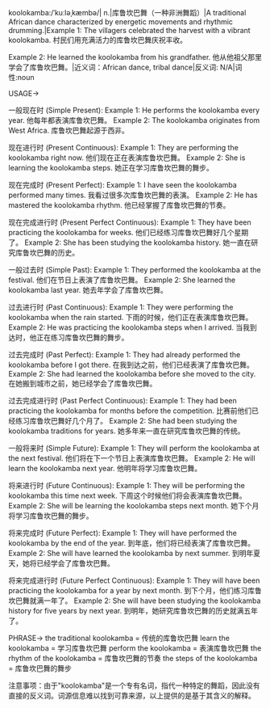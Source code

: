 koolokamba:/ˈkuːləˌkæmbə/| n.|库鲁坎巴舞（一种非洲舞蹈）|A traditional African dance characterized by energetic movements and rhythmic drumming.|Example 1: The villagers celebrated the harvest with a vibrant koolokamba. 村民们用充满活力的库鲁坎巴舞庆祝丰收。

Example 2:  He learned the koolokamba from his grandfather. 他从他祖父那里学会了库鲁坎巴舞。|近义词：African dance, tribal dance|反义词: N/A|词性:noun


USAGE->

一般现在时 (Simple Present):
Example 1:  He performs the koolokamba every year. 他每年都表演库鲁坎巴舞。
Example 2: The koolokamba originates from West Africa. 库鲁坎巴舞起源于西非。


现在进行时 (Present Continuous):
Example 1: They are performing the koolokamba right now. 他们现在正在表演库鲁坎巴舞。
Example 2: She is learning the koolokamba steps. 她正在学习库鲁坎巴舞的舞步。


现在完成时 (Present Perfect):
Example 1:  I have seen the koolokamba performed many times. 我看过很多次库鲁坎巴舞的表演。
Example 2:  He has mastered the koolokamba rhythm. 他已经掌握了库鲁坎巴舞的节奏。


现在完成进行时 (Present Perfect Continuous):
Example 1: They have been practicing the koolokamba for weeks. 他们已经练习库鲁坎巴舞好几个星期了。
Example 2: She has been studying the koolokamba history. 她一直在研究库鲁坎巴舞的历史。


一般过去时 (Simple Past):
Example 1:  They performed the koolokamba at the festival. 他们在节日上表演了库鲁坎巴舞。
Example 2:  She learned the koolokamba last year. 她去年学会了库鲁坎巴舞。


过去进行时 (Past Continuous):
Example 1:  They were performing the koolokamba when the rain started.  下雨的时候，他们正在表演库鲁坎巴舞。
Example 2:  He was practicing the koolokamba steps when I arrived. 当我到达时，他正在练习库鲁坎巴舞的舞步。


过去完成时 (Past Perfect):
Example 1:  They had already performed the koolokamba before I got there. 在我到达之前，他们已经表演了库鲁坎巴舞。
Example 2:  She had learned the koolokamba before she moved to the city.  在她搬到城市之前，她已经学会了库鲁坎巴舞。


过去完成进行时 (Past Perfect Continuous):
Example 1: They had been practicing the koolokamba for months before the competition. 比赛前他们已经练习库鲁坎巴舞好几个月了。
Example 2: She had been studying the koolokamba traditions for years. 她多年来一直在研究库鲁坎巴舞的传统。


一般将来时 (Simple Future):
Example 1: They will perform the koolokamba at the next festival.  他们将在下一个节日上表演库鲁坎巴舞。
Example 2:  He will learn the koolokamba next year. 他明年将学习库鲁坎巴舞。


将来进行时 (Future Continuous):
Example 1: They will be performing the koolokamba this time next week. 下周这个时候他们将会表演库鲁坎巴舞。
Example 2:  She will be learning the koolokamba steps next month.  她下个月将学习库鲁坎巴舞的舞步。


将来完成时 (Future Perfect):
Example 1: They will have performed the koolokamba by the end of the year. 到年底，他们将已经表演了库鲁坎巴舞。
Example 2:  She will have learned the koolokamba by next summer. 到明年夏天，她将已经学会了库鲁坎巴舞。


将来完成进行时 (Future Perfect Continuous):
Example 1: They will have been practicing the koolokamba for a year by next month. 到下个月，他们练习库鲁坎巴舞就满一年了。
Example 2: She will have been studying the koolokamba history for five years by next year. 到明年，她研究库鲁坎巴舞的历史就满五年了。


PHRASE->
the traditional koolokamba =  传统的库鲁坎巴舞
learn the koolokamba = 学习库鲁坎巴舞
perform the koolokamba = 表演库鲁坎巴舞
the rhythm of the koolokamba = 库鲁坎巴舞的节奏
the steps of the koolokamba = 库鲁坎巴舞的舞步


注意事项：由于"koolokamba"是一个专有名词，指代一种特定的舞蹈，因此没有直接的反义词。词源信息难以找到可靠来源，以上提供的是基于其含义的解释。


